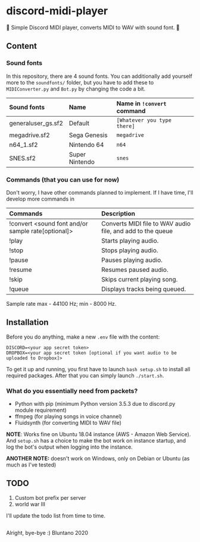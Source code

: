 # discord-midi-player
 🎵 Simple Discord MIDI player, converts MIDI to WAV with sound font. 🎵

## Content

### Sound fonts

In this repository, there are 4 sound fonts. You can additionally add yourself more to the `soundfonts/` folder, but you have to add these to `MIDIConverter.py` and `Bot.py` by changing the code a bit.

| Sound fonts         | Name            | Name in `!convert` command |
| :------------------ | :-------------- | :------------------------- |
| generaluser_gs.sf2  | Default         | `[Whatever you type there]`|
| megadrive.sf2       | Sega Genesis    | `megadrive`                |
| n64_1.sf2           | Nintendo 64     | `n64`                      |
| SNES.sf2            | Super Nintendo  | `snes`                     |

### Commands (that you can use for now)

Don't worry, I have other commands planned to implement. If I have time, I'll develop more commands in

| Commands                                                 | Description                           |
| :------------------------------------------------------- | :------------------------------------ |
| !convert <sound font and/or sample rate[optional]>       | Converts MIDI file to WAV audio file, and add to the queue |
| !play                                                    | Starts playing audio.                 |
| !stop                                                    | Stops playing audio.                  |
| !pause                                                   | Pauses playing audio.                 |
| !resume                                                  | Resumes paused audio.                 |
| !skip                                                    | Skips current playing song.           |
| !queue                                                   | Displays tracks being queued.         |

Sample rate max - 44100 Hz; min - 8000 Hz.

## Installation

Before you do anything, make a new `.env` file with the content:
```
DISCORD=<your app secret token>
DROPBOX=<your app secret token [optional if you want audio to be uploaded to Dropbox]>
```

To get it up and running, you first have to launch `bash setup.sh` to install all required packages. After that you can simply launch `./start.sh`.

### What do you essentially need from packets?

- Python with pip (minimum Python version 3.5.3 due to discord.py module requirement)
- ffmpeg (for playing songs in voice channel)
- Fluidsynth (for converting MIDI to WAV file)

**NOTE**: Works fine on Ubuntu 18.04 instance (AWS - Amazon Web Service). And `setup.sh` has a choice to make the bot work on instance startup, and log the bot's output when logging into the instance.

**ANOTHER NOTE:** doesn't work on Windows, only on Debian or Ubuntu (as much as I've tested)

## TODO

1. Custom bot prefix per server
2. world war III

I'll update the todo list from time to time.

## 

Alright, bye-bye :) Bluntano 2020
